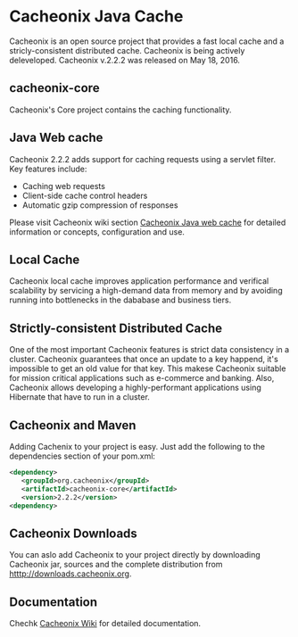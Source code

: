 # Cacheonix Java Cache

Cacheonix is an open source project that provides a fast local cache and a stricly-consistent distributed cache. Cacheonix is being actively deleveloped. Cacheonix v.2.2.2 was released on May 18, 2016.

## cacheonix-core

Cacheonix's Core project contains the caching functionality.

## Java Web cache

Cacheonix 2.2.2 adds support for caching requests using a servlet filter. Key features include:

* Caching web requests
* Client-side cache control headers
* Automatic gzip compression of responses

Please visit Cacheonix wiki section [Cacheonix Java web cache](http://wiki.cacheonix.org/display/CCHNX20/Cacheonix+Web+Cache) for detailed information or concepts, configuration and use.  

## Local Cache

Cacheonix local cache improves application performance and verifical scalability by servicing a high-demand data from memory and by avoiding running into bottlenecks in the dababase and business tiers.

## Strictly-consistent Distributed Cache

One of the most important Cacheonix features is strict data consistency in a cluster. Cacheonix guarantees that once an update to a key happend, it's impossible to get an old value for that key. This makese Cacheonix suitable for mission critical applications such as e-commerce and banking. Also, Cacheonix allows developing a highly-performant applications using Hibernate that have to run in a cluster.   

## Cacheonix and Maven

Adding Cachenix to your project is easy. Just add the following to the dependencies section of your pom.xml:

```xml
<dependency>
   <groupId>org.cacheonix</groupId>
   <artifactId>cacheonix-core</artifactId>
   <version>2.2.2</version>
<dependency>
```

## Cacheonix Downloads

You can aslo add Cacheonix to your project directly by downloading Cacheonix jar, sources and the complete distribution from [htttp://downloads.cacheonix.org](htttp://downloads.cacheonix.org).

## Documentation 

Chechk [Cacheonix Wiki](http://wiki.cacheonix.org/display/CCHNX/Cacheonix+Knowledge+Base) for detailed documentation.
